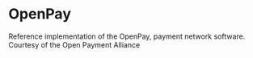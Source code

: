 OpenPay
=======

Reference implementation of the OpenPay, payment network software. 
Courtesy of the Open Payment Alliance